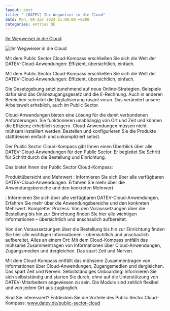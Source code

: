 ```yaml
---
layout: post
title: " [DATEV] Ihr Wegweiser in die Cloud"
date: Mon, 08 Apr 2024 11:00:00 +0200
categories: entries DE
---
```

[Ihr Wegweiser in die Cloud](https://www.datev-magazin.de/produkte-services/ihr-wegweiser-in-die-cloud-122685)

![Ihr Wegweiser in die Cloud](https://www.datev-magazin.de/apple-touch-icon.png)

Mit dem Public Sector Cloud-Kompass erschließen Sie sich die Welt der DATEV-Cloud-Anwendungen: Effizient, übersichtlich, einfach.

Mit dem Public Sector Cloud-Kompass erschließen Sie sich die Welt der DATEV-Cloud-Anwendungen: Effizient, übersichtlich, einfach.

Die Gesetzgebung setzt zunehmend auf neue Online-Strategien. Beispiele dafür sind das Onlinezugangsgesetz und die E-Rechnung. Auch in anderen Bereichen schreitet die Digitalisierung rasant voran. Das verändert unsere Arbeitswelt erheblich, auch im Public Sector.

Cloud-Anwendungen bieten eine Lösung für die damit verbundenen Anforderungen. Sie funktionieren unabhängig von Ort und Zeit und können die Effizienz erheblich steigern. Cloud-Anwendungen müssen nicht mühsam installiert werden. Bestellen und konfigurieren Sie die Produkte stattdessen einfach und unkompliziert selbst.

Der Public Sector Cloud-Kompass gibt Ihnen einen Überblick über alle DATEV-Cloud-Anwendungen für den Public Sector. Er begleitet Sie Schritt für Schritt durch die Bestellung und Einrichtung.

Das bietet Ihnen der Public Sector Cloud-Kompass:

Produktübersicht und Mehrwert : Informieren Sie sich über alle verfügbaren DATEV-Cloud-Anwendungen. Erfahren Sie mehr über die Anwendungsbereiche und den konkreten Mehrwert.

: Informieren Sie sich über alle verfügbaren DATEV-Cloud-Anwendungen. Erfahren Sie mehr über die Anwendungsbereiche und den konkreten Mehrwert. Kompletter Prozess: Von den Voraussetzungen über die Bestellung bis hin zur Einrichtung finden Sie hier alle wichtigen Informationen – übersichtlich und anschaulich aufbereitet.

Von den Voraussetzungen über die Bestellung bis hin zur Einrichtung finden Sie hier alle wichtigen Informationen – übersichtlich und anschaulich aufbereitet. Alles an einem Ort: Mit dem Cloud-Kompass entfällt das mühsame Zusammentragen von Informationen über Cloud-Anwendungen, Zugangsmedien und dergleichen. Das spart Zeit und Nerven.

Mit dem Cloud-Kompass entfällt das mühsame Zusammentragen von Informationen über Cloud-Anwendungen, Zugangsmedien und dergleichen. Das spart Zeit und Nerven. Selbstständiges Onboarding: Informieren Sie sich selbstständig und starten Sie durch, ohne auf die Unterstützung von DATEV-Mitarbeitern angewiesen zu sein. Die Module sind zeitlich flexibel und von jedem Ort aus zugänglich.

Sind Sie interessiert? Entdecken Sie die Vorteile des Public Sector Cloud-Kompass: www.datev.de/public-sector-cloud

